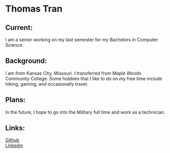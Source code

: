 # Thomas Tran

## Current:
I am a senior working on my last semester for my Bachelors in Computer Science. 

## Background:
I am from Kansas City, Missouri. I transferred from Maple Woods Community College. Some hobbies that I like to do on my free time include hiking, gaming, and occasionally travel.

## Plans:
In the future, I hope to go into the Military full time and work as a technician.

## Links:
[Github](https://github.com/thomastran7) <br />
[Linkedin](https://www.linkedin.com/in/thomas-tran-443b36191/)
